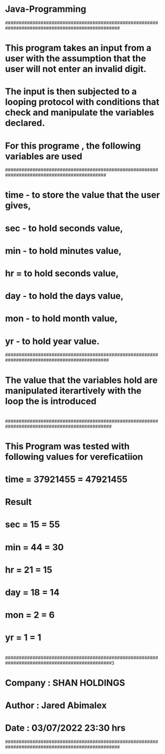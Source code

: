 # Java-Programming
##################################################################################################
# This program takes an input from a user with the assumption that the user will not enter an invalid digit.
# The input is then subjected to a looping protocol with conditions that check and manipulate the variables declared.
# For this programe , the following variables are used 
#############################################################################################
# time - to store the value that the user gives,
# sec - to hold seconds value,
# min - to hold minutes value,
# hr = to hold seconds value,
# day - to hold the days value,
# mon - to hold month value,
# yr - to hold year value.
##############################################################################################
# The value that the variables hold are manipulated iterartively with the loop the is introduced
#
#
#
###############################################################################################
# This Program was tested with following values for vereficatiion
#
# time    = 37921455      = 47921455
# Result 
# sec    = 15             = 55
# min    = 44             = 30
# hr     = 21             = 15
# day    = 18             = 14
# mon    = 2              = 6
# yr     = 1              = 1
#
###############################################################################################3
# Company : SHAN HOLDINGS
# Author  : Jared Abimalex
# Date    : 03/07/2022 23:30 hrs
##################################################################################################
